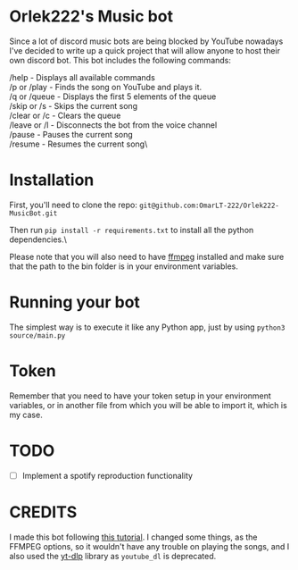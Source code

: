 # Orlek222's Music bot
Since a lot of discord music bots are being blocked by YouTube nowadays I've decided to write up a quick project that will allow anyone to host their own discord bot. This bot includes the following commands:

/help - Displays all available commands\
/p or /play - Finds the song on YouTube and plays it.\
/q or /queue - Displays the first 5 elements of the queue\
/skip or /s - Skips the current song\
/clear or /c - Clears the queue\
/leave or /l - Disconnects the bot from the voice channel\
/pause - Pauses the current song\
/resume - Resumes the current song\

# Installation
First, you'll need to clone the repo: `git@github.com:OmarLT-222/Orlek222-MusicBot.git`

Then run `pip install -r requirements.txt` to install all the python dependencies.\

Please note that you will also need to have [ffmpeg](https://ffmpeg.org/download.html) installed and make sure that the path to the bin folder is in your environment variables.

# Running your bot
The simplest way is to execute it like any Python app, just by using `python3 source/main.py`

# Token
Remember that you need to have your token setup in your environment variables, or in another file from which you will be able to import it, which is my case.

# TODO

- [ ] Implement a spotify reproduction functionality

# CREDITS
I made this bot following [this tutorial](https://youtu.be/dRHUW_KnHLs?si=iHYcrUwNcjUkjDF8). I changed some things, as the FFMPEG options, so it
wouldn't have any trouble on playing the songs, and I also used the [yt-dlp](https://github.com/yt-dlp/yt-dlp) library as `youtube_dl` is deprecated.